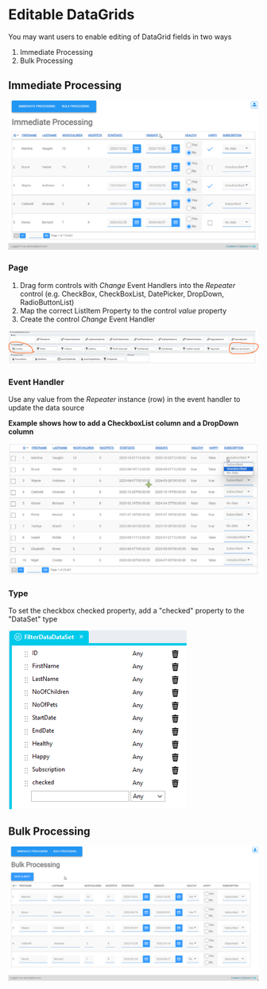 # Editable DataGrids

You may want users to enable editing of DataGrid fields in two ways

1. Immediate Processing
2. Bulk Processing

## Immediate Processing

![](images/ImmediateProcessingView.gif)

### Page
1. Drag form controls with *Change* Event Handlers into the *Repeater* control (e.g. CheckBox, CheckBoxList, DatePicker, DropDown, RadioButtonList)
2. Map the correct ListItem Property to the control *value* property
3. Create the control *Change* Event Handler

![](images/EditableColumnControls.png)

### Event Handler
Use any value from the *Repeater* instance (row) in the event handler to update the data source 

**Example shows how to add a CheckboxList column and a DropDown column**

![](images/EditableColumns.png)

### Type
To set the checkbox checked property, add a "checked" property to the "DataSet" type

![](images/FilterDataTypeExtended.png)

## Bulk Processing

![](images/BulkProcessingView.gif)

